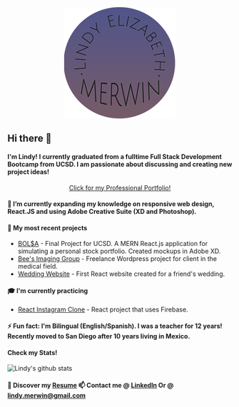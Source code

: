 <p align="center"><img src="https://github.com/lindyem/lindyem/blob/master/logoxsm.png" /></p>

## Hi there 👋

#### I'm Lindy! I currently graduated from a fulltime Full Stack Development Bootcamp from UCSD. I am passionate about discussing and creating new project ideas!



<p align="center"> <a href="http://www.lindymerwin.com/">Click for my Professional Portfolio!</a> </p>



#### 🌱 I’m currently expanding my knowledge on responsive web design, React.JS and using Adobe Creative Suite (XD and Photoshop).

#### 🔭 My most recent projects
* [BOL$A](https://github.com/tober65/bolsa "Stock Portfolio") - Final Project for UCSD. A MERN React.js application for simulating a personal stock portfolio. Created mockups in Adobe XD. 
* [Bee's Imaging Group](http://beesimaginggroup.com/ "BIG") - Freelance Wordpress project for client in the medical field.
* [Wedding Website](http://http://laurenmattwedding.com/ "Lauren/Matt") - First React website created for a friend's wedding.

#### 🎓 I'm currently practicing 
* [React Instagram Clone](https://github.com/lindyem/instagram-clone-react "instagram clone") - React project that uses Firebase.

#### ⚡ Fun fact: I'm Bilingual (English/Spanish). I was a teacher for 12 years! Recently moved to San Diego after 10 years living in Mexico. 
#### Check my Stats!

![Lindy's github stats](https://github-readme-stats.vercel.app/api?username=lindyem&show_icons=true&theme=radical)

#### 🔖 Discover my [Resume](https://drive.google.com/file/d/1Rr4BO7wTTbGh70ize4oGpNxjOITNzyq-/view?usp=sharing "Resume") 📫 Contact me @ [LinkedIn](https://www.linkedin.com/in/lindy-merwin/ "LinkedIn") Or @ lindy.merwin@gmail.com


